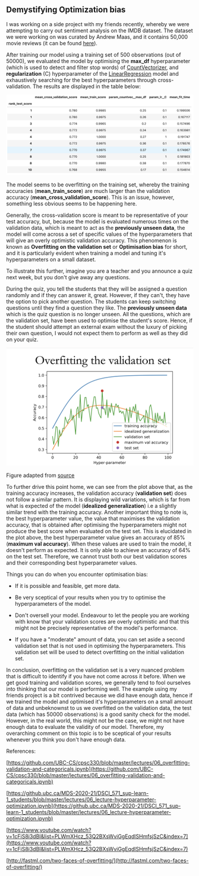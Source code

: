 ## **Demystifying Optimization bias**

I was working on a side project with my friends recently, whereby we were attempting to carry out sentiment analysis on the IMDB dataset. The dataset we were working on was curated by Andrew Maas, and it contains 50,000 movie reviews (it can be found [here](https://www.kaggle.com/utathya/imdb-review-dataset/download)). 

After training our model using a training set of 500 observations (out of 50000), we evaluated the model by optimising the **max_df** hyperparameter (which is used to detect and filter stop words) of [CountVectorizer](https://scikit-learn.org/stable/modules/generated/sklearn.feature_extraction.text.CountVectorizer.html), and **regularization** (C) hyperparameter of the [LinearRegression](https://scikit-learn.org/stable/modules/generated/sklearn.linear_model.LinearRegression.html) model and exhaustively searching for the best hyperparameters through cross-validation. The results are displayed in the table below: 

![](table1.png)

The model seems to be overfitting on the training set, whereby the training accuracies (**mean_train_score**) are much larger than the validation accuracy (**mean_cross_validation_score**). This is an issue, however, something less obvious seems to be happening here. 

Generally, the cross-validation score is meant to be representative of your test accuracy, but, because the model is evaluated numerous times on the validation data, which is meant to act as the **previously unseen data**, the model will come across a set of specific values of the hyperparameters that will give an overly optimistic validation accuracy. This phenomenon is known as **Overfitting on the validation set** or **Optimisation bias** for short, and it is particularly evident when training a model and tuning it's hyperparameters on a small dataset. 


To illustrate this further, imagine you are a teacher and you announce a quiz next week, but you don't give away any questions. 

During the quiz, you tell the students that they will be assigned a question randomly and if they can answer it, great. However, if they can't, they have the option to pick another question. The students can keep switching questions until they find a question they like. The **previously unseen data** which is the quiz question is no longer unseen. All the questions, which are the validation set, have been used to optimise the student's score. Hence, if the student should attempt an external exam without the luxury of picking their own question, I would not expect them to perform as well as they did on your quiz.  

![](new_hypparam.png)

Figure adapted from [source](https://amueller.github.io/COMS4995-s20/slides/aml-03-supervised-learning/#22)


To further drive this point home, we can see from the plot above that, as the training accuracy increases, the validation accuracy (**validation set**) does not follow a similar pattern. It is displaying wild variations, which is far from what is expected of the model (**idealized generalization**) i.e a slightly similar trend with the training accuracy. Another important thing to note is, the best hyperparameter value, the value that maximises the validation accuracy, that is obtained after optimising the hyperparameters might not produce the best score when evaluated on the test set. This is elucidated in the plot above, the best hyperparameter value gives an accuracy of 85% (**maximum val accuracy**). When these values are used to train the model, it doesn't perform as expected. It is only able to achieve an accuracy of 64% on the test set. Therefore, we cannot trust both our best validation scores and their corresponding best hyperparameter values.      


Things you can do when you encounter optimisation bias:

- If it is possible and feasible, get more data. 

- Be very sceptical of your results when you try to optimise the hyperparameters of the model.

- Don't oversell your model. Endeavour to let the people you are working with know that your validation scores are overly optimistic and that this might not be precisely representative of the model's performance. 

- If you have a "moderate" amount of data, you can set aside a second validation set that is not used in optimising the hyperparameters. This validation set will be used to detect overfitting on the initial validation set. 


In conclusion, overfitting on the validation set is a very nuanced problem that is difficult to identify if you have not come across it before. When we get good training and validation scores, we generally tend to fool ourselves into thinking that our model is performing well. The example using my friends project is a bit contrived because we did have enough data, hence if we trained the model and optimised it's hyperparameters on a small amount of data and unbeknownst to us we overfitted on the validation data, the test data (which has 50000 observations) is a good sanity check for the model. However, in the real world, this might not be the case, we might not have enough data to evaluate the validity of our model. Therefore, my overarching comment on this topic is to be sceptical of your results whenever you think you don't have enough data.  





References:

[https://github.com/UBC-CS/cpsc330/blob/master/lectures/06_overfitting-validation-and-categoricals.ipynb](https://github.com/UBC-CS/cpsc330/blob/master/lectures/06_overfitting-validation-and-categoricals.ipynb)

[https://github.ubc.ca/MDS-2020-21/DSCI_571_sup-learn-1_students/blob/master/lectures/06_lecture-hyperparameter-optimization.ipynb](https://github.ubc.ca/MDS-2020-21/DSCI_571_sup-learn-1_students/blob/master/lectures/06_lecture-hyperparameter-optimization.ipynb)

[https://www.youtube.com/watch?v=1cFiS8i3dBI&list=PLWmXHcz_53Q2BXsWviGgEqdlSHmfsjSzC&index=7](https://www.youtube.com/watch?v=1cFiS8i3dBI&list=PLWmXHcz_53Q2BXsWviGgEqdlSHmfsjSzC&index=7)

[http://fastml.com/two-faces-of-overfitting/](http://fastml.com/two-faces-of-overfitting/)
